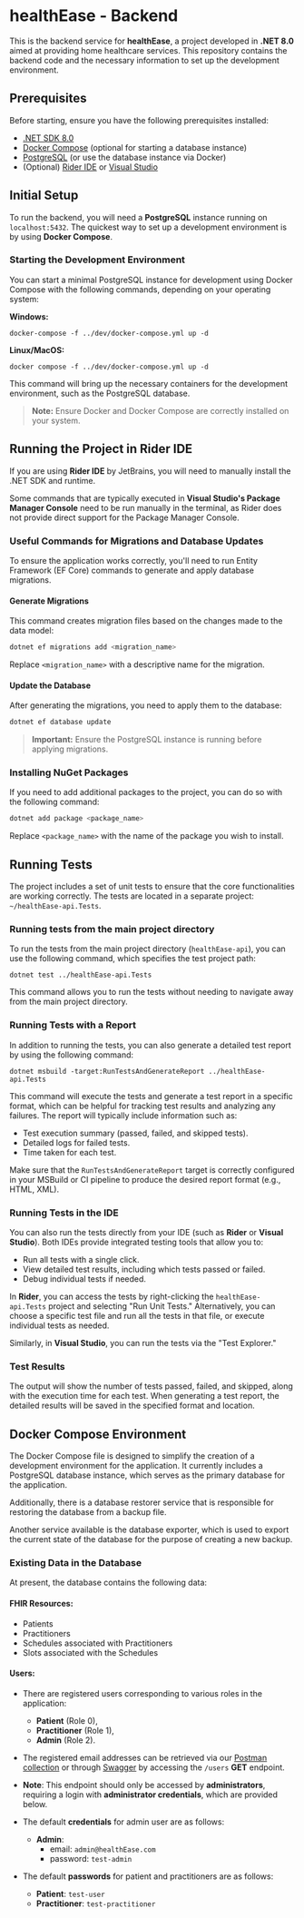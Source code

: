 # healthEase - Backend

This is the backend service for **healthEase**, a project developed in **.NET 8.0** aimed at providing home healthcare services. This repository contains the backend code and the necessary information to set up the development environment.

## Prerequisites

Before starting, ensure you have the following prerequisites installed:

- [.NET SDK 8.0](https://dotnet.microsoft.com/en-us/download/dotnet/8.0)
- [Docker Compose](https://docs.docker.com/compose/) (optional for starting a database instance)
- [PostgreSQL](https://www.postgresql.org/) (or use the database instance via Docker)
- (Optional) [Rider IDE](https://www.jetbrains.com/rider/) or [Visual Studio](https://visualstudio.microsoft.com/)

## Initial Setup

To run the backend, you will need a **PostgreSQL** instance running on `localhost:5432`. The quickest way to set up a development environment is by using **Docker Compose**.

### Starting the Development Environment

You can start a minimal PostgreSQL instance for development using Docker Compose with the following commands, depending on your operating system:

**Windows:**
```
docker-compose -f ../dev/docker-compose.yml up -d
```

**Linux/MacOS:**
```
docker compose -f ../dev/docker-compose.yml up -d
```

This command will bring up the necessary containers for the development environment, such as the PostgreSQL database.

> **Note:** Ensure Docker and Docker Compose are correctly installed on your system.

## Running the Project in Rider IDE

If you are using **Rider IDE** by JetBrains, you will need to manually install the .NET SDK and runtime.

Some commands that are typically executed in **Visual Studio's Package Manager Console** need to be run manually in the terminal, as Rider does not provide direct support for the Package Manager Console.

### Useful Commands for Migrations and Database Updates

To ensure the application works correctly, you'll need to run Entity Framework (EF Core) commands to generate and apply database migrations.

#### Generate Migrations

This command creates migration files based on the changes made to the data model:

```sh
dotnet ef migrations add <migration_name>
```

Replace `<migration_name>` with a descriptive name for the migration.

#### Update the Database

After generating the migrations, you need to apply them to the database:

```sh
dotnet ef database update
```

> **Important:** Ensure the PostgreSQL instance is running before applying migrations.

### Installing NuGet Packages

If you need to add additional packages to the project, you can do so with the following command:

```sh
dotnet add package <package_name>
```

Replace `<package_name>` with the name of the package you wish to install.

## Running Tests

The project includes a set of unit tests to ensure that the core functionalities are working correctly. The tests are located in a separate project: `~/healthEase-api.Tests`.

### Running tests from the main project directory

To run the tests from the main project directory (`healthEase-api`), you can use the following command, which specifies the test project path:

```
dotnet test ../healthEase-api.Tests
```

This command allows you to run the tests without needing to navigate away from the main project directory.

### Running Tests with a Report

In addition to running the tests, you can also generate a detailed test report by using the following command:

```
dotnet msbuild -target:RunTestsAndGenerateReport ../healthEase-api.Tests
```

This command will execute the tests and generate a test report in a specific format, which can be helpful for tracking test results and analyzing any failures. The report will typically include information such as:
- Test execution summary (passed, failed, and skipped tests).
- Detailed logs for failed tests.
- Time taken for each test.

Make sure that the `RunTestsAndGenerateReport` target is correctly configured in your MSBuild or CI pipeline to produce the desired report format (e.g., HTML, XML).

### Running Tests in the IDE

You can also run the tests directly from your IDE (such as **Rider** or **Visual Studio**). Both IDEs provide integrated testing tools that allow you to:
- Run all tests with a single click.
- View detailed test results, including which tests passed or failed.
- Debug individual tests if needed.

In **Rider**, you can access the tests by right-clicking the `healthEase-api.Tests` project and selecting "Run Unit Tests." Alternatively, you can choose a specific test file and run all the tests in that file, or execute individual tests as needed.

Similarly, in **Visual Studio**, you can run the tests via the "Test Explorer."

### Test Results

The output will show the number of tests passed, failed, and skipped, along with the execution time for each test. When generating a test report, the detailed results will be saved in the specified format and location.

## Docker Compose Environment

The Docker Compose file is designed to simplify the creation of a development environment for the application. It currently includes a PostgreSQL database instance, which serves as the primary database for the application.

Additionally, there is a database restorer service that is responsible for restoring the database from a backup file.

Another service available is the database exporter, which is used to export the current state of the database for the purpose of creating a new backup.

### Existing Data in the Database

At present, the database contains the following data:

#### FHIR Resources:
- Patients
- Practitioners
- Schedules associated with Practitioners
- Slots associated with the Schedules

#### Users:
- There are registered users corresponding to various roles in the application: 
  - **Patient** (Role 0), 
  - **Practitioner** (Role 1), 
  - **Admin** (Role 2).


- The registered email addresses can be retrieved via our [Postman collection](https://app.getpostman.com/join-team?invite_code=485914de67ed3f2bb145bf3e88702d82&target_code=a045ffb799135974358608ceb629e299) or through [Swagger](http://localhost:5127/swagger/index.html) by accessing the `/users` **GET** endpoint. 
- **Note**: This endpoint should only be accessed by **administrators**, requiring a login with **administrator credentials**, which are provided below.


- The default **credentials** for admin user are as follows:
    - **Admin**:
        - email: `admin@healthEase.com `
        - password: `test-admin`


- The default **passwords** for patient and practitioners are as follows:
    - **Patient**: `test-user`
    - **Practitioner**: `test-practitioner`
